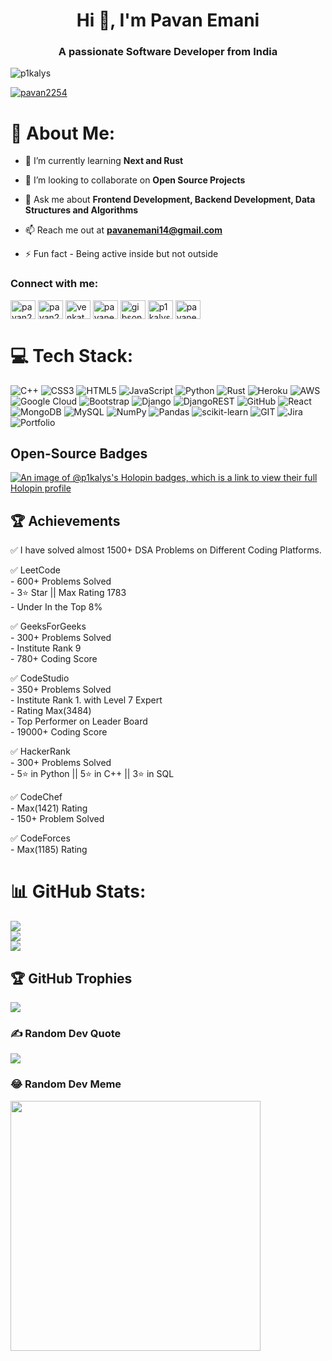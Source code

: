 <h1 align="center">Hi 👋, I'm Pavan Emani</h1>
<h3 align="center">A passionate Software Developer from India </h3>
 
<p align="left"> <img src="https://komarev.com/ghpvc/?username=p1kalys&label=Profile%20views&color=0e75b6&style=flat" alt="p1kalys" /> </p>

<p align="left"> <a href="https://twitter.com/pavan2254" target="blank"><img src="https://img.shields.io/twitter/follow/pavan2254?logo=twitter&style=for-the-badge" alt="pavan2254" /></a> </p>


# 💫 About Me:



- 🌱 I’m currently learning **Next and Rust**

- 👯 I’m looking to collaborate on **Open Source Projects**

- 💬 Ask me about **Frontend Development, Backend Development, Data Structures and Algorithms**

- 📫 Reach me out at **pavanemani14@gmail.com**

- ⚡ Fun fact - Being active inside but not outside



<h3 align="left">Connect with me:</h3>
<p align="left">
<a href="https://codepen.io/pavan2606" target="blank"><img align="center" src="https://raw.githubusercontent.com/rahuldkjain/github-profile-readme-generator/master/src/images/icons/Social/codepen.svg" alt="pavan2606" height="30" width="40" /></a>
<a href="https://twitter.com/pavan2254" target="blank"><img align="center" src="https://raw.githubusercontent.com/rahuldkjain/github-profile-readme-generator/master/src/images/icons/Social/twitter.svg" alt="pavan2254" height="30" width="40" /></a>
<a href="https://linkedin.com/in/venkata-pavankalyan-emani/" target="blank"><img align="center" src="https://raw.githubusercontent.com/rahuldkjain/github-profile-readme-generator/master/src/images/icons/Social/linked-in-alt.svg" alt="venkata-pavankalyan-emani/" height="30" width="40" /></a>
<a href="https://www.codechef.com/users/pavanemani14" target="blank"><img align="center" src="https://cdn.jsdelivr.net/npm/simple-icons@3.1.0/icons/codechef.svg" alt="pavanemani14" height="30" width="40" /></a>
<a href="https://www.hackerrank.com/gibsongaleo" target="blank"><img align="center" src="https://raw.githubusercontent.com/rahuldkjain/github-profile-readme-generator/master/src/images/icons/Social/hackerrank.svg" alt="gibsongaleo" height="30" width="40" /></a>
<a href="https://www.leetcode.com/p1kalys" target="blank"><img align="center" src="https://raw.githubusercontent.com/rahuldkjain/github-profile-readme-generator/master/src/images/icons/Social/leet-code.svg" alt="p1kalys" height="30" width="40" /></a>
<a href="https://auth.geeksforgeeks.org/user/pavanemani14/profile" target="blank"><img align="center" src="https://raw.githubusercontent.com/rahuldkjain/github-profile-readme-generator/master/src/images/icons/Social/geeks-for-geeks.svg" alt="pavanemani14/profile" height="30" width="40" /></a>
</p>


# 💻 Tech Stack:
![C++](https://img.shields.io/badge/c++-%2300599C.svg?style=flat&logo=c%2B%2B&logoColor=white) ![CSS3](https://img.shields.io/badge/css3-%231572B6.svg?style=flat&logo=css3&logoColor=white) ![HTML5](https://img.shields.io/badge/html5-%23E34F26.svg?style=flat&logo=html5&logoColor=white) ![JavaScript](https://img.shields.io/badge/javascript-%23323330.svg?style=flat&logo=javascript&logoColor=%23F7DF1E) ![Python](https://img.shields.io/badge/python-3670A0?style=flat&logo=python&logoColor=ffdd54) ![Rust](https://img.shields.io/badge/rust-%23000000.svg?style=flat&logo=rust&logoColor=white) ![Heroku](https://img.shields.io/badge/heroku-%23430098.svg?style=flat&logo=heroku&logoColor=white) ![AWS](https://img.shields.io/badge/AWS-%23FF9900.svg?style=flat&logo=amazon-aws&logoColor=white) ![Google Cloud](https://img.shields.io/badge/Google%20Cloud-%234285F4.svg?style=flat&logo=google-cloud&logoColor=white) ![Bootstrap](https://img.shields.io/badge/bootstrap-%23563D7C.svg?style=flat&logo=bootstrap&logoColor=white) ![Django](https://img.shields.io/badge/django-%23092E20.svg?style=flat&logo=django&logoColor=white) ![DjangoREST](https://img.shields.io/badge/DJANGO-REST-ff1709?style=flat&logo=django&logoColor=white&color=ff1709&labelColor=gray) ![GitHub](https://img.shields.io/badge/GitHub-%23121011.svg?style=flat&logo=github&logoColor=white) ![React](https://img.shields.io/badge/react-%2320232a.svg?style=flat&logo=react&logoColor=%2361DAFB) ![MongoDB](https://img.shields.io/badge/MongoDB-%234ea94b.svg?style=flat&logo=mongodb&logoColor=white) ![MySQL](https://img.shields.io/badge/mysql-%2300f.svg?style=flat&logo=mysql&logoColor=white) ![NumPy](https://img.shields.io/badge/numpy-%23013243.svg?style=flat&logo=numpy&logoColor=white) ![Pandas](https://img.shields.io/badge/pandas-%23150458.svg?style=flat&logo=pandas&logoColor=white) ![scikit-learn](https://img.shields.io/badge/scikit--learn-%23F7931E.svg?style=flat&logo=scikit-learn&logoColor=white) ![GIT](https://img.shields.io/badge/Git-fc6d26?style=flat&logo=git&logoColor=white) ![Jira](https://img.shields.io/badge/jira-%230A0FFF.svg?style=flat&logo=jira&logoColor=white) ![Portfolio](https://img.shields.io/badge/Portfolio-%23000000.svg?style=flat&logo=firefox&logoColor=#FF7139)

## Open-Source Badges

[![An image of @p1kalys's Holopin badges, which is a link to view their full Holopin profile](https://holopin.me/p1kalys)](https://holopin.io/@p1kalys)

## 🏆 Achievements


✅ I have solved almost 1500+ DSA Problems on Different Coding Platforms. <br>

✅  LeetCode <br>
    - 600+ Problems Solved <br>
    - 3⭐ Star || Max Rating 1783 <br>
    - Under In the Top 8% <br>

✅  GeeksForGeeks <br>
    - 300+ Problems Solved <br>
    - Institute Rank 9 <br>
    - 780+ Coding Score <br>

✅ CodeStudio <br>
    - 350+ Problems Solved <br>
    - Institute Rank 1. with Level 7 Expert <br>
    - Rating Max(3484) <br>
    - Top Performer on Leader Board <br>
    - 19000+ Coding Score  <br>


✅ HackerRank <br>
    - 300+ Problems Solved <br>
    - 5⭐ in Python || 5⭐ in C++ || 3⭐ in SQL <br>

✅ CodeChef <br>
    - Max(1421) Rating <br>
    - 150+ Problem Solved <br>

✅ CodeForces <br>
    - Max(1185) Rating <br>


# 📊 GitHub Stats:
![](https://github-readme-stats.vercel.app/api?username=p1kalys&theme=tokyonight&hide_border=false&include_all_commits=true&count_private=false)<br/>
![](https://github-readme-streak-stats.herokuapp.com/?user=p1kalys&theme=tokyonight&hide_border=false)<br/>
![](https://github-readme-stats.vercel.app/api/top-langs/?username=p1kalys&theme=tokyonight&hide_border=false&include_all_commits=true&count_private=false&layout=compact)



## 🏆 GitHub Trophies
![](https://github-profile-trophy.vercel.app/?username=p1kalys&theme=onestar&no-frame=false&no-bg=false&margin-w=4)



### ✍️ Random Dev Quote
![](https://quotes-github-readme.vercel.app/api?type=horizontal&theme=merko)



### 😂 Random Dev Meme
<img src='https://randommeme-five.vercel.app/' style="height: 400px;"/>

